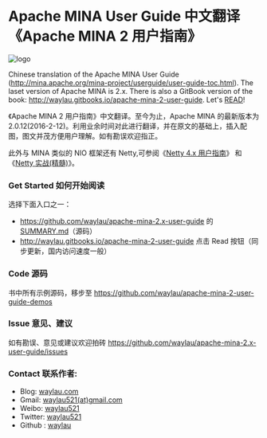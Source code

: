 Apache MINA User Guide 中文翻译《Apache MINA 2 用户指南》 
============

![logo](http://99btgc01.info/uploads/2015/02/mina.jpg)

Chinese translation of the Apache MINA User Guide (http://mina.apache.org/mina-project/userguide/user-guide-toc.html). 
The laset version of Apache MINA is 2.x. There is also a GitBook version of the book: <http://waylau.gitbooks.io/apache-mina-2-user-guide>.
Let's [READ](SUMMARY.md)!

《Apache MINA 2 用户指南》中文翻译。至今为止，Apache MINA 的最新版本为 2.0.12(2016-2-12)。利用业余时间对此进行翻译，并在原文的基础上，插入配图，图文并茂方便用户理解。如有勘误欢迎指正。

此外与 MINA 类似的 NIO 框架还有 Netty,可参阅《[Netty 4.x 用户指南](https://github.com/waylau/netty-4-user-guide/)》 和 《[Netty 实战(精髓)](https://github.com/waylau/essential-netty-in-action)》。

### Get Started 如何开始阅读

选择下面入口之一：

* <https://github.com/waylau/apache-mina-2.x-user-guide> 的 [SUMMARY.md](SUMMARY.md)（源码）
* <http://waylau.gitbooks.io/apache-mina-2-user-guide> 点击 Read 按钮（同步更新，国内访问速度一般）

### Code 源码

书中所有示例源码，移步至 <https://github.com/waylau/apache-mina-2-user-guide-demos>

### Issue 意见、建议

如有勘误、意见或建议欢迎拍砖 <https://github.com/waylau/apache-mina-2.x-user-guide/issues>

### Contact 联系作者:

* Blog: [waylau.com](http://waylau.com)
* Gmail: [waylau521(at)gmail.com](mailto:waylau521@gmail.com)
* Weibo: [waylau521](http://weibo.com/waylau521)
* Twitter: [waylau521](https://twitter.com/waylau521)
* Github : [waylau](https://github.com/waylau)